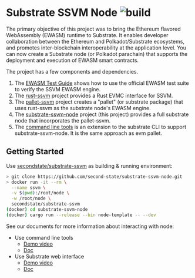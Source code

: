 # Substrate SSVM Node ![build](https://github.com/second-state/substrate-ssvm-node/workflows/build/badge.svg)

The primary objective of this project was to bring the Ethereum flavored WebAssembly (EWASM) runtime to Substrate. It enables developer collaboration between the Ethereum and Polkadot/Substrate ecosystems, and promotes inter-blockchain interoperability at the application level. You can now create a Substrate node (or Polkadot parachain) that supports the deployment and execution of EWASM smart contracts.

The project has a few components and dependencies.

1. The [EWASM Test Guide](https://github.com/second-state/rust-ssvm/blob/master/docs/EWASM_TEST.md) shows how to use the official EWASM test suite to verify the SSVM EWASM engine.
2. The [rust-ssvm](https://github.com/second-state/rust-ssvm) project provides a Rust EVMC interface for SSVM.
3. The [pallet-ssvm](https://github.com/second-state/pallet-ssvm) project creates a "pallet" (or substrate package) that uses rust-ssvm as the substrate node's EWASM engine.
4. The [substrate-ssvm-node](https://github.com/second-state/substrate-ssvm-node) project (this project) provides a full substrate node that incorporates the pallet-ssvm.
5. The [command line tools](https://github.com/second-state/substrate-cli-tools) is an extension to the substrate CLI to support substrate-ssvm-node. It is the same approach as evm pallet.

## Getting Started

Use [secondstate/substrate-ssvm](https://hub.docker.com/r/secondstate/substrate-ssvm) as building & running environment:

```bash
> git clone https://github.com/second-state/substrate-ssvm-node.git
> docker run -it --rm \
  --name ssvm \
  -v $(pwd):/root/node \
  -w /root/node \
  secondstate/substrate-ssvm
(docker) cd substrate-ssvm-node
(docker) cargo run --release --bin node-template -- --dev
```

See our documents for more information about interacting with node:
  - Use command line tools
    - [Demo video](https://drive.google.com/open?id=149AgZkvXeQZEAlZlNQ7bcZ8V2zCjpQf6)
    - [Doc](./docs/interact-using-cli.md)
  - Use Substrate web interface
    - [Demo video](https://drive.google.com/open?id=119L2oCVuaGAZJ1yQj3YVsKAepc0DcFq-)
    - [Doc](./docs/interact-using-web.md)
